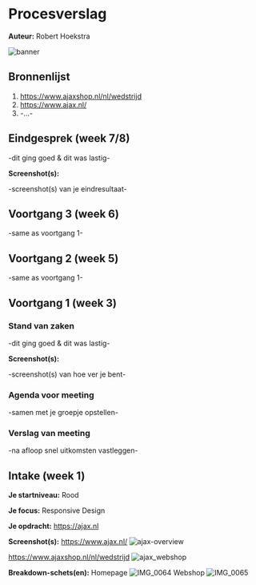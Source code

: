 # Procesverslag
**Auteur:** Robert Hoekstra

![banner](https://user-images.githubusercontent.com/45421908/91854183-a0af9380-ec63-11ea-9dc9-4cc821d9f7de.png)


## Bronnenlijst
1. https://www.ajaxshop.nl/nl/wedstrijd
2. https://www.ajax.nl/
3. -...-




## Eindgesprek (week 7/8)

-dit ging goed & dit was lastig-

**Screenshot(s):**

-screenshot(s) van je eindresultaat-



## Voortgang 3 (week 6)

-same as voortgang 1-



## Voortgang 2 (week 5)

-same as voortgang 1-



## Voortgang 1 (week 3)

### Stand van zaken

-dit ging goed & dit was lastig-

**Screenshot(s):**

-screenshot(s) van hoe ver je bent-

### Agenda voor meeting

-samen met je groepje opstellen-

### Verslag van meeting

-na afloop snel uitkomsten vastleggen-



## Intake (week 1)

**Je startniveau:** Rood

**Je focus:** Responsive Design

**Je opdracht:** https://ajax.nl

**Screenshot(s):**
https://www.ajax.nl/
![ajax-overview](https://user-images.githubusercontent.com/45421908/91839319-1f4e0600-ec4f-11ea-97f9-0aa0a9a75520.png)

https://www.ajaxshop.nl/nl/wedstrijd
![ajax_webshop](https://user-images.githubusercontent.com/45421908/91841490-c54f3f80-ec52-11ea-962c-d7eec6634637.png)




**Breakdown-schets(en):**
Homepage
![IMG_0064](https://user-images.githubusercontent.com/45421908/91853409-6ee9fd00-ec62-11ea-8ad4-b5f117522b3c.PNG)
Webshop
![IMG_0065](https://user-images.githubusercontent.com/45421908/91853401-6bef0c80-ec62-11ea-953c-70530259bca7.PNG)


